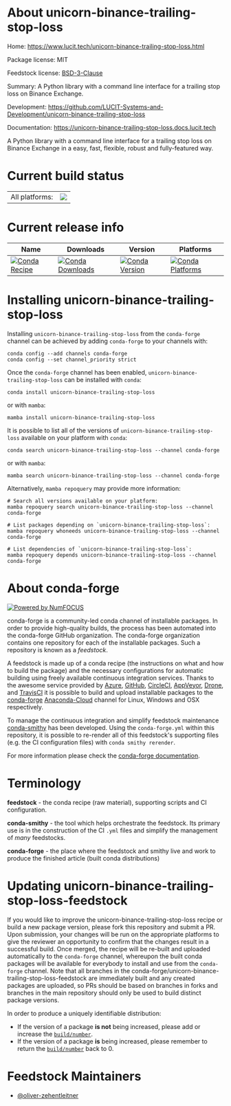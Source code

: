 About unicorn-binance-trailing-stop-loss
========================================

Home: https://www.lucit.tech/unicorn-binance-trailing-stop-loss.html

Package license: MIT

Feedstock license: [BSD-3-Clause](https://github.com/conda-forge/unicorn-binance-trailing-stop-loss-feedstock/blob/main/LICENSE.txt)

Summary: A Python library with a command line interface for a trailing stop loss on Binance Exchange.

Development: https://github.com/LUCIT-Systems-and-Development/unicorn-binance-trailing-stop-loss

Documentation: https://unicorn-binance-trailing-stop-loss.docs.lucit.tech

A Python library with a command line interface for a trailing stop loss on Binance Exchange in a easy, fast,
flexible, robust and fully-featured way.


Current build status
====================


<table><tr><td>All platforms:</td>
    <td>
      <a href="https://dev.azure.com/conda-forge/feedstock-builds/_build/latest?definitionId=15963&branchName=main">
        <img src="https://dev.azure.com/conda-forge/feedstock-builds/_apis/build/status/unicorn-binance-trailing-stop-loss-feedstock?branchName=main">
      </a>
    </td>
  </tr>
</table>

Current release info
====================

| Name | Downloads | Version | Platforms |
| --- | --- | --- | --- |
| [![Conda Recipe](https://img.shields.io/badge/recipe-unicorn--binance--trailing--stop--loss-green.svg)](https://anaconda.org/conda-forge/unicorn-binance-trailing-stop-loss) | [![Conda Downloads](https://img.shields.io/conda/dn/conda-forge/unicorn-binance-trailing-stop-loss.svg)](https://anaconda.org/conda-forge/unicorn-binance-trailing-stop-loss) | [![Conda Version](https://img.shields.io/conda/vn/conda-forge/unicorn-binance-trailing-stop-loss.svg)](https://anaconda.org/conda-forge/unicorn-binance-trailing-stop-loss) | [![Conda Platforms](https://img.shields.io/conda/pn/conda-forge/unicorn-binance-trailing-stop-loss.svg)](https://anaconda.org/conda-forge/unicorn-binance-trailing-stop-loss) |

Installing unicorn-binance-trailing-stop-loss
=============================================

Installing `unicorn-binance-trailing-stop-loss` from the `conda-forge` channel can be achieved by adding `conda-forge` to your channels with:

```
conda config --add channels conda-forge
conda config --set channel_priority strict
```

Once the `conda-forge` channel has been enabled, `unicorn-binance-trailing-stop-loss` can be installed with `conda`:

```
conda install unicorn-binance-trailing-stop-loss
```

or with `mamba`:

```
mamba install unicorn-binance-trailing-stop-loss
```

It is possible to list all of the versions of `unicorn-binance-trailing-stop-loss` available on your platform with `conda`:

```
conda search unicorn-binance-trailing-stop-loss --channel conda-forge
```

or with `mamba`:

```
mamba search unicorn-binance-trailing-stop-loss --channel conda-forge
```

Alternatively, `mamba repoquery` may provide more information:

```
# Search all versions available on your platform:
mamba repoquery search unicorn-binance-trailing-stop-loss --channel conda-forge

# List packages depending on `unicorn-binance-trailing-stop-loss`:
mamba repoquery whoneeds unicorn-binance-trailing-stop-loss --channel conda-forge

# List dependencies of `unicorn-binance-trailing-stop-loss`:
mamba repoquery depends unicorn-binance-trailing-stop-loss --channel conda-forge
```


About conda-forge
=================

[![Powered by
NumFOCUS](https://img.shields.io/badge/powered%20by-NumFOCUS-orange.svg?style=flat&colorA=E1523D&colorB=007D8A)](https://numfocus.org)

conda-forge is a community-led conda channel of installable packages.
In order to provide high-quality builds, the process has been automated into the
conda-forge GitHub organization. The conda-forge organization contains one repository
for each of the installable packages. Such a repository is known as a *feedstock*.

A feedstock is made up of a conda recipe (the instructions on what and how to build
the package) and the necessary configurations for automatic building using freely
available continuous integration services. Thanks to the awesome service provided by
[Azure](https://azure.microsoft.com/en-us/services/devops/), [GitHub](https://github.com/),
[CircleCI](https://circleci.com/), [AppVeyor](https://www.appveyor.com/),
[Drone](https://cloud.drone.io/welcome), and [TravisCI](https://travis-ci.com/)
it is possible to build and upload installable packages to the
[conda-forge](https://anaconda.org/conda-forge) [Anaconda-Cloud](https://anaconda.org/)
channel for Linux, Windows and OSX respectively.

To manage the continuous integration and simplify feedstock maintenance
[conda-smithy](https://github.com/conda-forge/conda-smithy) has been developed.
Using the ``conda-forge.yml`` within this repository, it is possible to re-render all of
this feedstock's supporting files (e.g. the CI configuration files) with ``conda smithy rerender``.

For more information please check the [conda-forge documentation](https://conda-forge.org/docs/).

Terminology
===========

**feedstock** - the conda recipe (raw material), supporting scripts and CI configuration.

**conda-smithy** - the tool which helps orchestrate the feedstock.
                   Its primary use is in the construction of the CI ``.yml`` files
                   and simplify the management of *many* feedstocks.

**conda-forge** - the place where the feedstock and smithy live and work to
                  produce the finished article (built conda distributions)


Updating unicorn-binance-trailing-stop-loss-feedstock
=====================================================

If you would like to improve the unicorn-binance-trailing-stop-loss recipe or build a new
package version, please fork this repository and submit a PR. Upon submission,
your changes will be run on the appropriate platforms to give the reviewer an
opportunity to confirm that the changes result in a successful build. Once
merged, the recipe will be re-built and uploaded automatically to the
`conda-forge` channel, whereupon the built conda packages will be available for
everybody to install and use from the `conda-forge` channel.
Note that all branches in the conda-forge/unicorn-binance-trailing-stop-loss-feedstock are
immediately built and any created packages are uploaded, so PRs should be based
on branches in forks and branches in the main repository should only be used to
build distinct package versions.

In order to produce a uniquely identifiable distribution:
 * If the version of a package **is not** being increased, please add or increase
   the [``build/number``](https://docs.conda.io/projects/conda-build/en/latest/resources/define-metadata.html#build-number-and-string).
 * If the version of a package **is** being increased, please remember to return
   the [``build/number``](https://docs.conda.io/projects/conda-build/en/latest/resources/define-metadata.html#build-number-and-string)
   back to 0.

Feedstock Maintainers
=====================

* [@oliver-zehentleitner](https://github.com/oliver-zehentleitner/)

